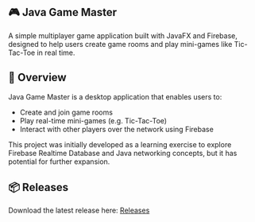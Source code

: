 ## 🎮 Java Game Master

A simple multiplayer game application built with JavaFX and Firebase, designed to help users create game rooms and play mini-games like Tic-Tac-Toe in real time.

## 📌 Overview

Java Game Master is a desktop application that enables users to:
- Create and join game rooms
- Play real-time mini-games (e.g. Tic-Tac-Toe)
- Interact with other players over the network using Firebase

This project was initially developed as a learning exercise to explore Firebase Realtime Database and Java networking concepts, but it has potential for further expansion.

## 📦 Releases

Download the latest release here: [Releases](https://github.com/eklepser/java-game-master/releases)
